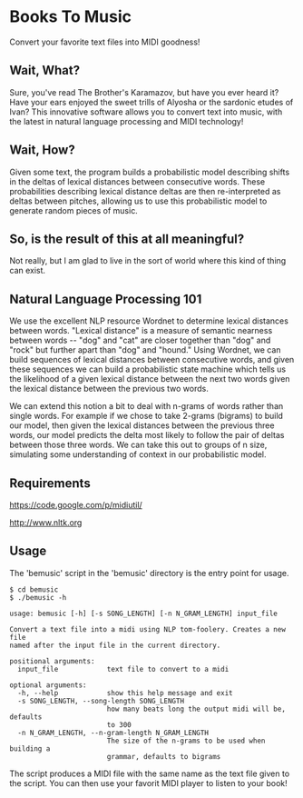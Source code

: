 Books To Music
==============
Convert your favorite text files into MIDI goodness!

Wait, What?
-----------
Sure, you've read The Brother's Karamazov, but have you ever heard it?
Have your ears enjoyed the sweet trills of Alyosha or the sardonic
etudes of Ivan?
This innovative software allows you to convert text into music, with
the latest in natural language processing and MIDI technology!

Wait, How?
----------
Given some text, the program builds a probabilistic model describing
shifts in the deltas of lexical distances between consecutive words.
These probabilities describing lexical distance deltas are then
re-interpreted as deltas between pitches, allowing us to use this
probabilistic model to generate random pieces of music.

So, is the result of this at all meaningful?
--------------------------------------------
Not really, but I am glad to live in the sort of world where this kind
of thing can exist.

Natural Language Processing 101
-------------------------------
We use the excellent NLP resource Wordnet to determine lexical
distances between words.
"Lexical distance" is a measure of semantic nearness between words --
"dog" and "cat" are closer together than "dog" and "rock" but further
apart than "dog" and "hound."
Using Wordnet, we can build sequences of lexical distances between
consecutive words, and given these sequences we can build a
probabilistic state machine which tells us the likelihood of a given
lexical distance between the next two words given the lexical distance
between the previous two words.

We can extend this notion a bit to deal with n-grams of words rather
than single words.
For example if we chose to take 2-grams (bigrams) to build our model,
then given the lexical distances between the previous three words,
our model predicts the delta most likely to follow the pair of deltas
between those three words.
We can take this out to groups of n size, simulating some understanding
of context in our probabilistic model.

Requirements
------------
https://code.google.com/p/midiutil/

http://www.nltk.org

Usage
-----
The 'bemusic' script in the 'bemusic' directory is the entry point for usage.

```
$ cd bemusic
$ ./bemusic -h

usage: bemusic [-h] [-s SONG_LENGTH] [-n N_GRAM_LENGTH] input_file

Convert a text file into a midi using NLP tom-foolery. Creates a new file
named after the input file in the current directory.

positional arguments:
  input_file            text file to convert to a midi

optional arguments:
  -h, --help            show this help message and exit
  -s SONG_LENGTH, --song-length SONG_LENGTH
                        how many beats long the output midi will be, defaults
                        to 300
  -n N_GRAM_LENGTH, --n-gram-length N_GRAM_LENGTH
                        The size of the n-grams to be used when building a
                        grammar, defaults to bigrams
```
The script produces a MIDI file with the same name as the text file given
to the script.
You can then use your favorit MIDI player to listen to your book!